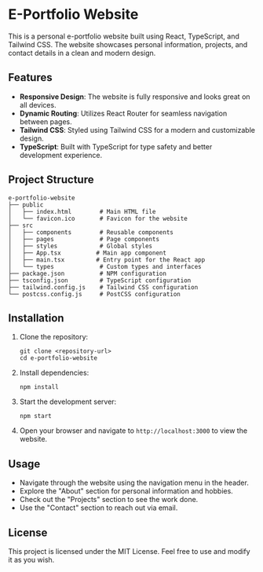 # E-Portfolio Website

This is a personal e-portfolio website built using React, TypeScript, and Tailwind CSS. The website showcases personal information, projects, and contact details in a clean and modern design.

## Features

- **Responsive Design**: The website is fully responsive and looks great on all devices.
- **Dynamic Routing**: Utilizes React Router for seamless navigation between pages.
- **Tailwind CSS**: Styled using Tailwind CSS for a modern and customizable design.
- **TypeScript**: Built with TypeScript for type safety and better development experience.

## Project Structure

```
e-portfolio-website
├── public
│   ├── index.html        # Main HTML file
│   └── favicon.ico       # Favicon for the website
├── src
│   ├── components        # Reusable components
│   ├── pages             # Page components
│   ├── styles            # Global styles
│   ├── App.tsx          # Main app component
│   ├── main.tsx         # Entry point for the React app
│   └── types             # Custom types and interfaces
├── package.json          # NPM configuration
├── tsconfig.json         # TypeScript configuration
├── tailwind.config.js    # Tailwind CSS configuration
└── postcss.config.js     # PostCSS configuration
```

## Installation

1. Clone the repository:
   ```
   git clone <repository-url>
   cd e-portfolio-website
   ```

2. Install dependencies:
   ```
   npm install
   ```

3. Start the development server:
   ```
   npm start
   ```

4. Open your browser and navigate to `http://localhost:3000` to view the website.

## Usage

- Navigate through the website using the navigation menu in the header.
- Explore the "About" section for personal information and hobbies.
- Check out the "Projects" section to see the work done.
- Use the "Contact" section to reach out via email.

## License

This project is licensed under the MIT License. Feel free to use and modify it as you wish.